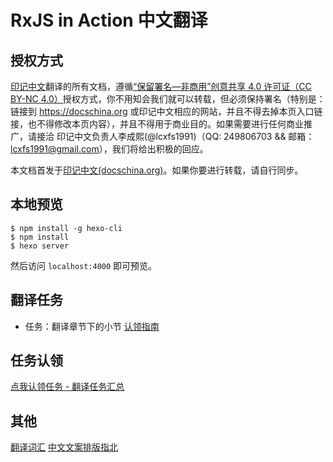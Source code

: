 # RxJS in Action 中文翻译


## 授权方式

[印记中文](https://docschina.org)翻译的所有文档，遵循[“保留署名—非商用”创意共享 4.0 许可证（CC BY-NC 4.0）](https://creativecommons.org/licenses/by-nc/4.0/deed.zh)授权方式，你不用知会我们就可以转载，但必须保持署名（特别是：链接到 https://docschina.org 或印记中文相应的网站，并且不得去掉本页入口链接，也不得修改本页内容），并且不得用于商业目的。如果需要进行任何商业推广，请接洽 印记中文负责人李成熙(@lcxfs1991)（QQ: 249806703 && 邮箱：lcxfs1991@gmail.com），我们将给出积极的回应。

本文档首发于[印记中文(docschina.org)](https://docschina.org)。如果你要进行转载，请自行同步。


## 本地预览

```
$ npm install -g hexo-cli
$ npm install
$ hexo server
```

然后访问 `localhost:4000` 即可预览。


## 翻译任务

* 任务：翻译章节下的小节
[认领指南](https://github.com/docschina/rxjs-in-action/issues/25)

## 任务认领
[点我认领任务 - 翻译任务汇总](https://github.com/docschina/rxjs-in-action/projects/1)

## 其他
[翻译词汇](https://github.com/docschina/translator-guide/blob/master/%E7%BF%BB%E8%AF%91%E8%AF%8D%E6%B1%87.md)
[中文文案排版指北](https://github.com/docschina/translator-guide/blob/master/%E4%B8%AD%E6%96%87%E6%96%87%E6%A1%88%E6%8E%92%E7%89%88%E6%8C%87%E5%8C%97%EF%BC%88%E7%AE%80%E4%BD%93%E4%B8%AD%E6%96%87%E7%89%88%EF%BC%89.md)
